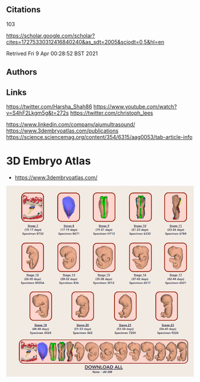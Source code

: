 
## Citations
103

https://scholar.google.com/scholar?cites=17275330312416840240&as_sdt=2005&sciodt=0,5&hl=en

Retrived Fri  9 Apr 00:28:52 BST 2021

## Authors 


## Links 
https://twitter.com/Harsha_Shah86
https://www.youtube.com/watch?v=S4hF2Lkgm5g&t=272s
https://twitter.com/christoph_lees

https://www.linkedin.com/company/aiumultrasound/
https://www.3dembryoatlas.com/publications
https://science.sciencemag.org/content/354/6315/aag0053/tab-article-info


# 3D Embryo Atlas
* https://www.3dembryoatlas.com/

![f](screenshot-2021-04-13T08-58-29.png)
